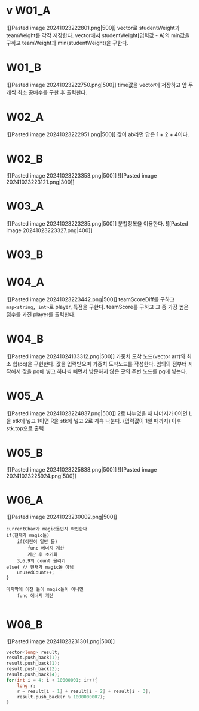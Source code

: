 # v W01_A
![[Pasted image 20241023222801.png|500]]
vector로 studentWeight과 teamWeight를 각각 저장한다.
vector에서 studentWeight\[입력값 - A]의 min값을 구하고
teamWeight과 min(studentWeight)을 구한다.
# W01_B
![[Pasted image 20241023222750.png|500]]
time값을 vector에 저장하고 
앞 두개씩 최소 공배수를 구한 후 출력한다.
# W02_A
![[Pasted image 20241023222951.png|500]]
값이 ab라면 답은 1 + 2 + 4이다.
# W02_B
![[Pasted image 20241023223353.png|500]]
![[Pasted image 20241023223121.png|300]]
# W03_A
![[Pasted image 20241023223235.png|500]]
분할정복을 이용한다.
![[Pasted image 20241023223327.png|400]]

# W03_B

# W04_A
![[Pasted image 20241023223442.png|500]]
teamScoreDiff를 구하고
`map<string, int>`로 player, 득점을 구한다.
teamScore를 구하고 그 중 가장 높은 점수를 가진 player를 출력한다.
# W04_B
![[Pasted image 20241024133312.png|500]]
가중치 도착 노드(vector arr)와 최소 힙(pq)을 구현한다.
값을 입력받으며 가중치 도착노드를 작성한다.
임의의 점부터 시작해서 값을 pq에 넣고 하나씩 빼면서 방문하지 않은 곳의 주변 노드를 pq에 넣는다.

# W05_A
![[Pasted image 20241023224837.png|500]]
2로 나누었을 때 나머지가 0이면 L을 stk에 넣고 1이면 R을 stk에 넣고 2로 계속 나눈다. (입력값이 1일 때까지)
이후 stk.top으로 출력
# W05_B
![[Pasted image 20241023225838.png|500]]
![[Pasted image 20241023225924.png|500]]
# W06_A
![[Pasted image 20241023230002.png|500]]
```
currentChar가 magic돌인지 확인한다
if(현재가 magic돌)
	if(이전이 일반 돌)
		func 에너지 계산
		계산 후 초기화
	3,6,9의 count 올리기
else{ // 현재가 magic돌 아님
	unusedCount++;
}

마지막에 이전 돌이 magic돌이 아니면
	func 에너지 계산
	
```
# W06_B
![[Pasted image 20241023231301.png|500]]
```c
vector<long> result;
result.push_back(1);
result.push_back(1);
result.push_back(2);
result.push_back(4);
for(int i = 4; i < 10000001; i++){
	long r;
	r = result[i - 1] + result[i - 2] + result[i - 3];
	result.push_back(r % 1000000007);
}
```